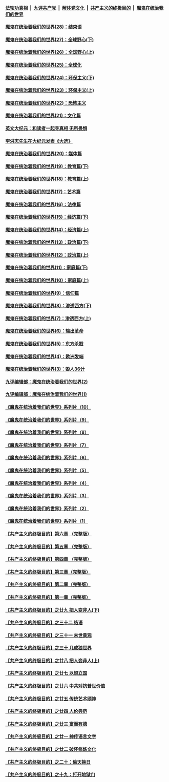####  [法轮功真相](../../../../basic/blob/master/README.md?t=03251831) &nbsp;|&nbsp; [九评共产党](../../../../9ping.md/blob/master/README.md?t=03251831) &nbsp;|&nbsp; [解体党文化](../../../../jtdwh.md/blob/master/README.md?t=03251831)  &nbsp;|&nbsp; [共产主义的终极目的](../../../../gczydzjmd.md/blob/master/README.md?t=03251831) &nbsp;|&nbsp; [魔鬼在统治我们的世界](../../../../mgztzwmdsj.md/blob/master/README.md?t=03251831) 

#### [魔鬼在统治着我们的世界(28)：结束语](../pages/nsc422/n10936246.md?t=03251831) 

#### [魔鬼在统治着我们的世界(27)：全球野心(下)](../pages/nsc422/n10928319.md?t=03251831) 

#### [魔鬼在统治着我们的世界(26)：全球野心(上)](../pages/nsc422/n10900318.md?t=03251831) 

#### [魔鬼在统治着我们的世界(25)：全球化](../pages/nsc422/n10788205.md?t=03251831) 

#### [魔鬼在统治着我们的世界(24)：环保主义(下)](../pages/nsc422/n10695307.md?t=03251831) 

#### [魔鬼在统治着我们的世界(23)：环保主义(上)](../pages/nsc422/n10688613.md?t=03251831) 

#### [魔鬼在统治着我们的世界(22)：恐怖主义](../pages/nsc422/n10614727.md?t=03251831) 

#### [魔鬼在统治着我们的世界(21)：文化篇](../pages/nsc422/n10597706.md?t=03251831) 

#### [英文大纪元：和读者一起寻真相 无所畏惧](../pages/nsc422/n12542027.md?t=03251831) 

#### [李洪志先生在大纪元发表《大选》](../pages/nsc422/n12534746.md?t=03251831) 

#### [魔鬼在统治着我们的世界(20)：媒体篇](../pages/nsc422/n10586579.md?t=03251831) 

#### [魔鬼在统治着我们的世界(19)：教育篇(下)](../pages/nsc422/n10564808.md?t=03251831) 

#### [魔鬼在统治着我们的世界(18)：教育篇(上)](../pages/nsc422/n10526970.md?t=03251831) 

#### [魔鬼在统治着我们的世界(17)：艺术篇](../pages/nsc422/n10499093.md?t=03251831) 

#### [魔鬼在统治着我们的世界(16)：法律篇](../pages/nsc422/n10485969.md?t=03251831) 

#### [魔鬼在统治着我们的世界(15)：经济篇(下)](../pages/nsc422/n10469975.md?t=03251831) 

#### [魔鬼在统治着我们的世界(14)：经济篇(上)](../pages/nsc422/n10457370.md?t=03251831) 

#### [魔鬼在统治着我们的世界(13)：政治篇(下)](../pages/nsc422/n10448270.md?t=03251831) 

#### [魔鬼在统治着我们的世界(12)：政治篇(上)](../pages/nsc422/n10444576.md?t=03251831) 

#### [魔鬼在统治着我们的世界(11)：家庭篇(下)](../pages/nsc422/n10440961.md?t=03251831) 

#### [魔鬼在统治着我们的世界(10)：家庭篇(上)](../pages/nsc422/n10435448.md?t=03251831) 

#### [魔鬼在统治着我们的世界(9)：信仰篇](../pages/nsc422/n10432159.md?t=03251831) 

#### [魔鬼在统治着我们的世界(8)：渗透西方(下)](../pages/nsc422/n10429603.md?t=03251831) 

#### [魔鬼在统治着我们的世界(7)：渗透西方(上)](../pages/nsc422/n10426013.md?t=03251831) 

#### [魔鬼在统治着我们的世界(6)：输出革命](../pages/nsc422/n10421536.md?t=03251831) 

#### [魔鬼在统治着我们的世界(5)：东方杀戮](../pages/nsc422/n10417707.md?t=03251831) 

#### [魔鬼在统治着我们的世界(4)：欧洲发端](../pages/nsc422/n10414890.md?t=03251831) 

#### [魔鬼在统治着我们的世界(3)：毁人36计](../pages/nsc422/n10411583.md?t=03251831) 

#### [九评编辑部：魔鬼在统治着我们的世界(2)](../pages/nsc422/n10410036.md?t=03251831) 

#### [九评编辑部：魔鬼在统治着我们的世界(1)](../pages/nsc422/n10406825.md?t=03251831) 

#### [《魔鬼在统治着我们的世界》系列片（10）](../pages/nsc422/n12292670.md?t=03251831) 

#### [《魔鬼在统治着我们的世界》系列片（9）](../pages/nsc422/n12290859.md?t=03251831) 

#### [《魔鬼在统治着我们的世界》系列片（8）](../pages/nsc422/n12287445.md?t=03251831) 

#### [《魔鬼在统治着我们的世界》系列片（7）](../pages/nsc422/n12283425.md?t=03251831) 

#### [《魔鬼在统治着我们的世界》系列片（6）](../pages/nsc422/n12282314.md?t=03251831) 

#### [《魔鬼在统治着我们的世界》系列片（5）](../pages/nsc422/n12281419.md?t=03251831) 

#### [《魔鬼在统治着我们的世界》系列片（4）](../pages/nsc422/n12274024.md?t=03251831) 

#### [《魔鬼在统治着我们的世界》系列片（3）](../pages/nsc422/n12271322.md?t=03251831) 

#### [《魔鬼在统治着我们的世界》系列片（2）](../pages/nsc422/n12269049.md?t=03251831) 

#### [《魔鬼在统治着我们的世界》系列片（1）](../pages/nsc422/n12267575.md?t=03251831) 

#### [【共产主义的终极目的】第六章 （完整版）](../pages/nsc422/n11428913.md?t=03251831) 

#### [【共产主义的终极目的】第五章 （完整版）](../pages/nsc422/n11428912.md?t=03251831) 

#### [【共产主义的终极目的】第四章 （完整版）](../pages/nsc422/n11428907.md?t=03251831) 

#### [【共产主义的终极目的】第三章（完整版）](../pages/nsc422/n11428848.md?t=03251831) 

#### [【共产主义的终极目的】第二章（完整版）](../pages/nsc422/n11428831.md?t=03251831) 

#### [【共产主义的终极目的】第一章（完整版）](../pages/nsc422/n11417651.md?t=03251831) 

#### [【共产主义的终极目的】之廿九 把人变非人(下)](../pages/nsc422/n11344140.md?t=03251831) 

#### [【共产主义的终极目的】之三十二 结语](../pages/nsc422/n11360535.md?t=03251831) 

#### [【共产主义的终极目的】之三十一 末世景观](../pages/nsc422/n11351129.md?t=03251831) 

#### [【共产主义的终极目的】之三十 几成狼世界](../pages/nsc422/n11348280.md?t=03251831) 

#### [【共产主义的终极目的】之廿八 把人变非人(上)](../pages/nsc422/n11340492.md?t=03251831) 

#### [【共产主义的终极目的】之廿七 以恨立国](../pages/nsc422/n11336944.md?t=03251831) 

#### [【共产主义的终极目的】之廿六 中共对抗普世价值](../pages/nsc422/n11324785.md?t=03251831) 

#### [【共产主义的终极目的】之廿五 传统艺术颂神](../pages/nsc422/n11296396.md?t=03251831) 

#### [【共产主义的终极目的】之廿四 人伦典范](../pages/nsc422/n11296397.md?t=03251831) 

#### [【共产主义的终极目的】之廿三 富而有德](../pages/nsc422/n11283598.md?t=03251831) 

#### [【共产主义的终极目的】之廿一 神传语言文字](../pages/nsc422/n11263265.md?t=03251831) 

#### [【共产主义的终极目的】之廿二 破坏修炼文化](../pages/nsc422/n11245728.md?t=03251831) 

#### [【共产主义的终极目的】之二十：偷天换日](../pages/nsc422/n11238846.md?t=03251831) 

#### [【共产主义的终极目的】之十九：打开地狱门](../pages/nsc422/n11206376.md?t=03251831) 

